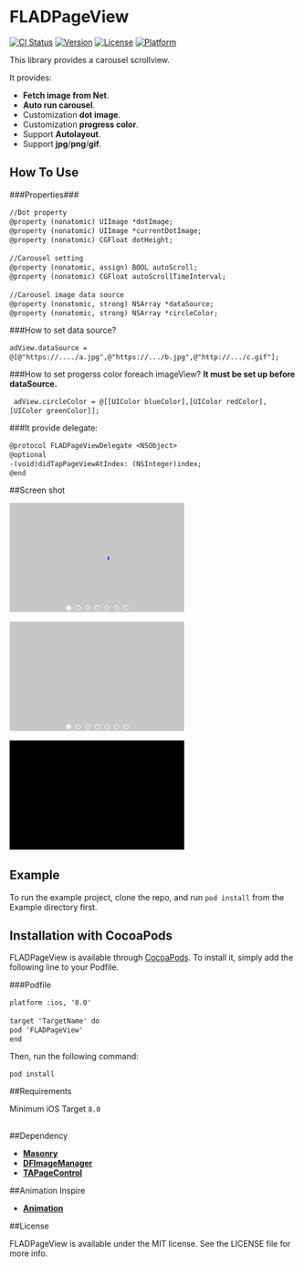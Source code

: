 # FLADPageView

[![CI Status](http://img.shields.io/travis/Felix/FLADPageView.svg?style=flat)](https://travis-ci.org/Felix/FLADPageView)
[![Version](https://img.shields.io/cocoapods/v/FLADPageView.svg?style=flat)](http://cocoapods.org/pods/FLADPageView)
[![License](https://img.shields.io/cocoapods/l/FLADPageView.svg?style=flat)](http://cocoapods.org/pods/FLADPageView)
[![Platform](https://img.shields.io/cocoapods/p/FLADPageView.svg?style=flat)](http://cocoapods.org/pods/FLADPageView)

This library provides a carousel scrollview.

It provides:

 * **Fetch image from Net**.
 * **Auto run carousel**.
 * Customization **dot image**.
 * Customization **progress color**.
 * Support **Autolayout**.
 * Support **jpg**/**png**/**gif**.

## How To Use

###Properties###

```
//Dot property
@property (nonatomic) UIImage *dotImage;
@property (nonatomic) UIImage *currentDotImage;
@property (nonatomic) CGFloat dotHeight;

//Carousel setting
@property (nonatomic, assign) BOOL autoScroll;
@property (nonatomic) CGFloat autoScrollTimeInterval;

//Carousel image data source
@property (nonatomic, strong) NSArray *dataSource;
@property (nonatomic, strong) NSArray *circleColor;

```

###How to set data source?
```
adView.dataSource = @[@"https://..../a.jpg",@"https://.../b.jpg",@"http://.../c.gif"];
```
###How to set progerss color foreach imageView?
**It must be set up before dataSource.**
```
 adView.circleColor = @[[UIColor blueColor],[UIColor redColor],[UIColor greenColor]];
```

###It provide delegate:

```
@protocol FLADPageViewDelegate <NSObject>
@optional
-(void)didTapPageViewAtIndex: (NSInteger)index;
@end

```

##Screen shot

![Editor preferences pane](https://github.com/FelixLinBH/FLADPageView/blob/master/1.gif?raw=true)

![Editor preferences pane](https://github.com/FelixLinBH/FLADPageView/blob/master/2.gif?raw=true)

![Editor preferences pane](https://github.com/FelixLinBH/FLADPageView/blob/master/3.gif?raw=true)

## Example

To run the example project, clone the repo, and run `pod install` from the Example directory first.

## Installation with CocoaPods

FLADPageView is available through [CocoaPods](http://cocoapods.org). To install
it, simply add the following line to your Podfile.

###Podfile
```
platform :ios, '8.0'

target 'TargetName' do
pod 'FLADPageView'
end
```

Then, run the following command:

```
pod install
```

##Requirements

Minimum iOS Target `8.0`

##
##Dependency

* [**Masonry**](https://github.com/SnapKit/Masonry)
* [**DFImageManager**](https://github.com/kean/DFImageManager)
* [**TAPageControl**](https://github.com/TanguyAladenise/TAPageControl)

##Animation Inspire

* [**Animation**](https://www.raywenderlich.com/94302/implement-circular-image-loader-animation-cashapelayer)

##License

FLADPageView is available under the MIT license. See the LICENSE file for more info.
